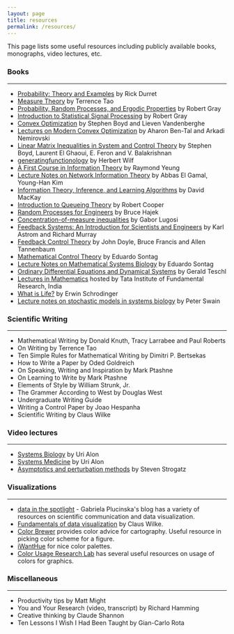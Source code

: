 ```yaml
---
layout: page
title: resources
permalink: /resources/
---
```

This page lists some useful resources including publicly available books, monographs, video lectures, etc. 

### Books
---
- [Probability: Theory and Examples](https://services.math.duke.edu/~rtd/PTE/pte.html) by Rick Durret
- [Measure Theory](https://terrytao.files.wordpress.com/2012/12/gsm-126-tao5-measure-book.pdf) by Terrence Tao
- [Probability, Random Processes, and Ergodic Properties](https://ee.stanford.edu/~gray/arp.html) by Robert Gray
- [Introduction to Statistical Signal Processing](https://ee.stanford.edu/~gray/sp.html) by Robert Gray
- [Convex Optimization](https://web.stanford.edu/~boyd/cvxbook/) by Stephen Boyd and Lieven Vandenberghe
- [Lectures on Modern Convex Optimization](https://www2.isye.gatech.edu/~nemirovs/LMCOBookSIAM.pdf) by Aharon Ben-Tal and Arkadi Nemirovski
- [Linear Matrix Inequalities in System and Control Theory](https://stanford.edu/~boyd/lmibook/) by Stephen Boyd, Laurent El Ghaoui, E. Feron and V. Balakrishnan
- [generatingfunctionology](https://www2.math.upenn.edu/~wilf/DownldGF.html) by Herbert Wilf
- [A First Course in Information Theory](http://iest2.ie.cuhk.edu.hk/~whyeung/book/) by Raymond Yeung
- [Lecture Notes on Network Information Theory](https://arxiv.org/abs/1001.3404) by Abbas El Gamal, Young-Han Kim
- [Information Theory, Inference, and Learning Algorithms](http://www.inference.org.uk/mackay/itila/) by David MacKay
- [Introduction to Queueing Theory](https://www.cse.fau.edu/~bob/publications/IntroToQueueingTheory_Cooper.pdf) by Robert Cooper
- [Random Processes for Engineers](http://hajek.ece.illinois.edu/ECE534Notes.html) by Bruce Hajek
- [Concentration-of-measure inequalities](http://www.econ.upf.edu/~lugosi/anu.pdf) by Gabor Lugosi
- [Feedback Systems: An Introduction for Scientists and Engineers](http://www.cds.caltech.edu/~murray/amwiki/Main_Page) by Karl Astrom and Richard Murray
- [Feedback Control Theory](https://www.control.utoronto.ca/people/profs/francis/dft.html) by John Doyle, Bruce Francis and Allen Tannenbaum
- [Mathematical Control Theory](http://www.sontaglab.org/FTPDIR/sontag_mathematical_control_theory_springer98.pdf) by Eduardo Sontag
- [Lecture Notes on Mathematical Systems Biology](https://drive.google.com/open?id=1lIRqaCPeXMVZGoY-44bBsvtnsHtlRfIO) by Eduardo Sontag
- [Ordinary Differential Equations and Dynamical Systems](https://www.mat.univie.ac.at/~gerald/ftp/book-ode/) by Gerald Teschl
- [Lectures in Mathematics](http://www.math.tifr.res.in/~publ/ln/index.html) hosted by Tata Institute of Fundamental Research, India
- [What is Life?](http://www.whatislife.ie/downloads/What-is-Life.pdf) by Erwin Schrodinger
- [Lecture notes on stochastic models in systems biology](https://arxiv.org/abs/1607.07806) by Peter Swain

### Scientific Writing
---
- Mathematical Writing by Donald Knuth, Tracy Larrabee and Paul Roberts
- On Writing by Terrence Tao
- Ten Simple Rules for Mathematical Writing by Dimitri P. Bertsekas
- How to Write a Paper by Oded Goldreich
- On Speaking, Writing and Inspiration by Mark Ptashne
- On Learning to Write by Mark Ptashne
- Elements of Style by William Strunk, Jr.
- The Grammer According to West by Douglas West
- Undergraduate Writing Guide
- Writing a Control Paper by Joao Hespanha
- Scientific Writing by Claus Wilke

### Video lectures
---
- [Systems Biology](https://www.weizmann.ac.il/mcb/UriAlon/courses/systems-biology-course-2018) by Uri Alon
- [Systems Medicine](https://www.weizmann.ac.il/mcb/UriAlon/courses/systems-medicine-course-2020) by Uri Alon
- [Asymptotics and perturbation methods](https://www.youtube.com/watch?v=KZsk8B_z8pI&list=PL5EH0ZJ7V0jV7kMYvPcZ7F9oaf_YAlfbI) by Steven Strogatz


###  Visualizations
---

- [data in the spotlight](https://www.gabrielaplucinska.com/blog) - Gabriela Plucinska's blog has a variety of resources on scientific communication and data visualization.
- [Fundamentals of data visualization](https://clauswilke.com/dataviz/) by Claus Wilke.
- [Color Brewer](https://colorbrewer2.org/) provides color advice for cartography. Useful resource in picking color scheme for a figure.
- [iWantHue](https://medialab.github.io/iwanthue/) for nice color palettes.
- [Color Usage Research Lab](https://colorusage.arc.nasa.gov/) has several useful resources on usage of colors for graphics.

### Miscellaneous
---
- Productivity tips by Matt Might
- You and Your Research (video, transcript) by Richard Hamming
- Creative thinking by Claude Shannon
- Ten Lessons I Wish I Had Been Taught by Gian-Carlo Rota

